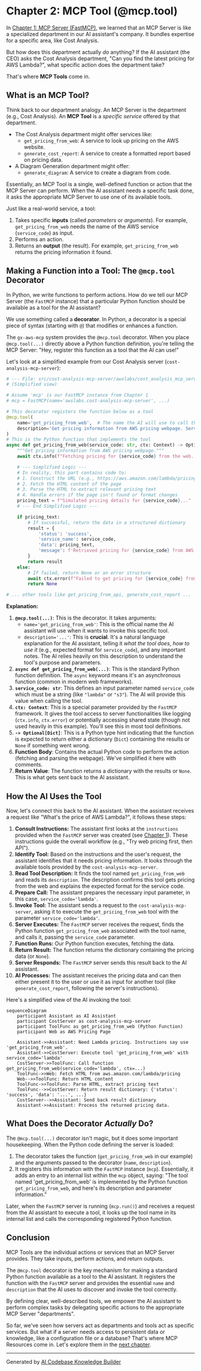 # Chapter 2: MCP Tool (@mcp.tool)

In [Chapter 1: MCP Server (FastMCP)](01_mcp_server__fastmcp_.md), we learned that an MCP Server is like a specialized department in our AI assistant's company. It bundles expertise for a specific area, like Cost Analysis.

But how does this department actually *do* anything? If the AI assistant (the CEO) asks the Cost Analysis department, "Can you find the latest pricing for AWS Lambda?", what specific action does the department take?

That's where **MCP Tools** come in.

## What is an MCP Tool?

Think back to our department analogy. An MCP Server is the department (e.g., Cost Analysis). An **MCP Tool** is a *specific service* offered by that department.

*   The Cost Analysis department might offer services like:
    *   `get_pricing_from_web`: A service to look up pricing on the AWS website.
    *   `generate_cost_report`: A service to create a formatted report based on pricing data.
*   A Diagram Generation department might offer:
    *   `generate_diagram`: A service to create a diagram from code.

Essentially, an MCP Tool is a single, well-defined function or action that the MCP Server can perform. When the AI assistant needs a specific task done, it asks the appropriate MCP Server to use one of its available tools.

Just like a real-world service, a tool:
1.  Takes specific **inputs** (called *parameters* or *arguments*). For example, `get_pricing_from_web` needs the name of the AWS service (`service_code`) as input.
2.  Performs an action.
3.  Returns an **output** (the result). For example, `get_pricing_from_web` returns the pricing information it found.

## Making a Function into a Tool: The `@mcp.tool` Decorator

In Python, we write functions to perform actions. How do we tell our MCP Server (the `FastMCP` instance) that a particular Python function should be available as a tool for the AI assistant?

We use something called a **decorator**. In Python, a decorator is a special piece of syntax (starting with `@`) that modifies or enhances a function.

The `gx-aws-mcp` system provides the `@mcp.tool` decorator. When you place `@mcp.tool(...)` directly above a Python function definition, you're telling the MCP Server: "Hey, register this function as a tool that the AI can use!"

Let's look at a simplified example from our Cost Analysis server (`cost-analysis-mcp-server`):

```python
# --- File: src/cost-analysis-mcp-server/awslabs/cost_analysis_mcp_server/server.py ---
# (Simplified view)

# Assume 'mcp' is our FastMCP instance from Chapter 1
# mcp = FastMCP(name='awslabs.cost-analysis-mcp-server', ...)

# This decorator registers the function below as a tool
@mcp.tool(
    name='get_pricing_from_web',  # The name the AI will use to call the tool
    description='Get pricing information from AWS pricing webpage. Service codes typically use lowercase with hyphens format (e.g., "lambda").' # VERY important description for the AI!
)
# This is the Python function that implements the tool
async def get_pricing_from_web(service_code: str, ctx: Context) -> Optional[Dict]:
    """Get pricing information from AWS pricing webpage."""
    await ctx.info(f"Fetching pricing for {service_code} from the web...")

    # --- Simplified Logic ---
    # In reality, this part contains code to:
    # 1. Construct the URL (e.g., https://aws.amazon.com/lambda/pricing)
    # 2. Fetch the HTML content of the page
    # 3. Parse the HTML to extract relevant pricing text
    # 4. Handle errors if the page isn't found or format changes
    pricing_text = f"Simulated pricing details for {service_code}..."
    # --- End Simplified Logic ---

    if pricing_text:
        # If successful, return the data in a structured dictionary
        result = {
            'status': 'success',
            'service_name': service_code,
            'data': pricing_text,
            'message': f'Retrieved pricing for {service_code} from AWS Pricing url',
        }
        return result
    else:
        # If failed, return None or an error structure
        await ctx.error(f"Failed to get pricing for {service_code} from web.")
        return None

# ... other tools like get_pricing_from_api, generate_cost_report ...
```

**Explanation:**

1.  **`@mcp.tool(...)`**: This is the decorator. It takes arguments:
    *   `name='get_pricing_from_web'`: This is the official name the AI assistant will use when it wants to invoke this specific tool.
    *   `description='...'`: This is **crucial**. It's a natural language explanation for the AI assistant, telling it *what the tool does*, *how to use it* (e.g., expected format for `service_code`), and any important notes. The AI relies heavily on this description to understand the tool's purpose and parameters.
2.  **`async def get_pricing_from_web(...)`**: This is the standard Python function definition. The `async` keyword means it's an asynchronous function (common in modern web frameworks).
3.  **`service_code: str`**: This defines an input parameter named `service_code` which must be a string (like `"lambda"` or `"s3"`). The AI will provide this value when calling the tool.
4.  **`ctx: Context`**: This is a special parameter provided by the `FastMCP` framework. It gives the tool access to server functionalities like logging (`ctx.info`, `ctx.error`) or potentially accessing shared state (though not used heavily in this example). You'll see this in most tool definitions.
5.  **`-> Optional[Dict]`**: This is a Python type hint indicating that the function is expected to return either a dictionary (`Dict`) containing the results or `None` if something went wrong.
6.  **Function Body**: Contains the actual Python code to perform the action (fetching and parsing the webpage). We've simplified it here with comments.
7.  **Return Value**: The function returns a dictionary with the results or `None`. This is what gets sent back to the AI assistant.

## How the AI Uses the Tool

Now, let's connect this back to the AI assistant. When the assistant receives a request like "What's the price of AWS Lambda?", it follows these steps:

1.  **Consult Instructions:** The assistant first looks at the `instructions` provided when the `FastMCP` server was created (see [Chapter 1](01_mcp_server__fastmcp_.md)). These instructions guide the overall workflow (e.g., "Try web pricing first, then API").
2.  **Identify Tool:** Based on the instructions and the user's request, the assistant identifies that it needs pricing information. It looks through the available tools provided by the `cost-analysis-mcp-server`.
3.  **Read Tool Description:** It finds the tool named `get_pricing_from_web` and reads its `description`. The description confirms this tool gets pricing from the web and explains the expected format for the service code.
4.  **Prepare Call:** The assistant prepares the necessary input parameter, in this case, `service_code='lambda'`.
5.  **Invoke Tool:** The assistant sends a request to the `cost-analysis-mcp-server`, asking it to execute the `get_pricing_from_web` tool with the parameter `service_code='lambda'`.
6.  **Server Executes:** The `FastMCP` server receives the request, finds the Python function `get_pricing_from_web` associated with the tool name, and calls it, passing the `service_code` parameter.
7.  **Function Runs:** Our Python function executes, fetching the data.
8.  **Return Result:** The function returns the dictionary containing the pricing data (or `None`).
9.  **Server Responds:** The `FastMCP` server sends this result back to the AI assistant.
10. **AI Processes:** The assistant receives the pricing data and can then either present it to the user or use it as input for another tool (like `generate_cost_report`, following the server's instructions).

Here's a simplified view of the AI invoking the tool:

```mermaid
sequenceDiagram
    participant Assistant as AI Assistant
    participant CostServer as cost-analysis-mcp-server
    participant ToolFunc as get_pricing_from_web (Python Function)
    participant Web as AWS Pricing Page

    Assistant->>Assistant: Need Lambda pricing. Instructions say use 'get_pricing_from_web'.
    Assistant->>CostServer: Execute tool 'get_pricing_from_web' with service_code='lambda'
    CostServer->>ToolFunc: Call function get_pricing_from_web(service_code='lambda', ctx=...)
    ToolFunc->>Web: Fetch HTML from aws.amazon.com/lambda/pricing
    Web-->>ToolFunc: Return HTML content
    ToolFunc->>ToolFunc: Parse HTML, extract pricing text
    ToolFunc-->>CostServer: Return result dictionary: {'status': 'success', 'data': '...', ...}
    CostServer-->>Assistant: Send back result dictionary
    Assistant->>Assistant: Process the returned pricing data.
```

## What Does the Decorator *Actually* Do?

The `@mcp.tool(...)` decorator isn't magic, but it does some important housekeeping. When the Python code defining the server is loaded:

1.  The decorator takes the function (`get_pricing_from_web` in our example) and the arguments passed to the decorator (`name`, `description`).
2.  It registers this information with the `FastMCP` instance (`mcp`). Essentially, it adds an entry to an internal list within the `mcp` object, saying: "The tool named 'get_pricing_from_web' is implemented by the Python function `get_pricing_from_web`, and here's its description and parameter information."

Later, when the `FastMCP` server is running (`mcp.run()`) and receives a request from the AI assistant to execute a tool, it looks up the tool name in its internal list and calls the corresponding registered Python function.

## Conclusion

MCP Tools are the individual actions or services that an MCP Server provides. They take inputs, perform actions, and return outputs.

The `@mcp.tool` decorator is the key mechanism for making a standard Python function available as a tool to the AI assistant. It registers the function with the `FastMCP` server and provides the essential `name` and `description` that the AI uses to discover and invoke the tool correctly.

By defining clear, well-described tools, we empower the AI assistant to perform complex tasks by delegating specific actions to the appropriate MCP Server "departments".

So far, we've seen how servers act as departments and tools act as specific services. But what if a server needs access to persistent data or knowledge, like a configuration file or a database? That's where MCP Resources come in. Let's explore them in the [next chapter](03_mcp_resource___mcp_resource_.md).

---

Generated by [AI Codebase Knowledge Builder](https://github.com/The-Pocket/Tutorial-Codebase-Knowledge)